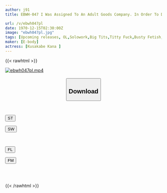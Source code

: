 ```yaml
---
author: j91
title: EBWH-047 I Was Assigned To An Adult Goods Company. In Order To Develop The Best Breast-shaped Masturbator, I Thoroughly Researched The Dicks Of My Employees Using My Jcup. Kana Kusakabe

url: /v/ebwh047pl
date: 1970-12-15T02:30:00Z
image: "ebwh047pl.jpg"
tags: [Upcoming releases, OL,Solowork,Big Tits,Titty Fuck,Busty Fetish,Ultra-Huge Tits	]
maker: [E-body]
actress: [Kusakabe Kana ]
---
```



{{< rawhtml >}}

<div class="video" data-videoid="pending_link.html">
    <a href="javascript:;">
        <img src="/v/ebwh047pl/ebwh047pl.jpg" width="WIDTH" height="HEIGHT" alt="ebwh047pl.mp4" loading="lazy">
    </a>
</div>

<script type="text/javascript" src="https://j91.asia/asset/on-demand-pend.js"></script>

<br>
  <link rel="stylesheet" href="https://j91.asia/asset/bs5.css">
  
  <center>
  <button class="btn btn-primary" type="button" data-bs-toggle="collapse" data-bs-target=".multi-collapse" aria-expanded="false" aria-controls="multiCollapseExample1 multiCollapseExample2"><h2>Download</h2></button></center>
</p>
<div class="row">
  <div class="col">
    <div class="collapse multi-collapse" id="multiCollapseExample1">
      <div class="card card-body">
	      	      <br>
<div class="buttons">  
<p><a href="https://j91.asia/pending_link.html" target="_blank"><button class="btn-hover color-3"><i class="fa fa-download"></i> ST</button></a></p>
<p><a href="https://j91.asia/pending_link.html" target="_blank"><button class="btn-hover color-2"><i class="fa fa-download"></i> SW</button></a></p></div>
    </div>
  </div>
</div>
  <div class="col">
    <div class="collapse multi-collapse" id="multiCollapseExample2">
      <div class="card card-body">
	      <br>
<div class="buttons">
<p><a href="https://j91.asia/pending_link.html" target="_blank"><button class="btn-hover color-9"><i class="fa fa-download"></i> FL</button></a></p>
<p><a href="https://j91.asia/pending_link.html" target="_blank"><button class="btn-hover color-8"><i class="fa fa-download"></i> FM</button></a></p></div>
<br><br>
      </div>
    </div>
  </div>
</div>

{{< /rawhtml >}}